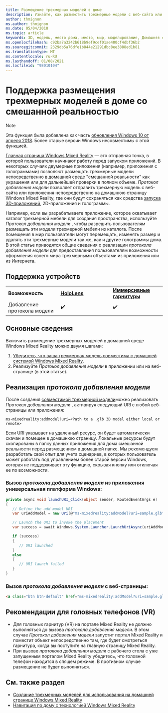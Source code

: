 ```yaml
---
title: Размещение трехмерных моделей в доме
description: Узнайте, как разместить трехмерные модели с веб-сайта или приложения на домашней странице Windows Mixed Reality.
author: thmignon
ms.author: thmignon
ms.date: 05/04/2018
ms.topic: article
keywords: 3D, модель, место дома, место, мир, моделирование, Домашняя страница смешанная, Интернет, приложение, гарнитура смешанной реальности, гарнитура Windows Mixed Reality, гарнитура виртуальной реальности
ms.openlocfilehash: c92ba7a3242b618b9ef9cef01ae400cf4dbf36b2
ms.sourcegitcommit: 2329db5a76dfe1b844e21291dbc8ee3888ed1b81
ms.translationtype: MT
ms.contentlocale: ru-RU
ms.lasthandoff: 01/08/2021
ms.locfileid: "98010104"
---
```

# <a name="enable-placement-of-3d-models-in-the-mixed-reality-home"></a>Поддержка размещения трехмерных моделей в доме со смешанной реальностью

> [!NOTE]
> Эта функция была добавлена как часть [обновления Windows 10 от апреля 2018](https://docs.microsoft.com/windows/mixed-reality/enthusiast-guide/release-notes-april-2018). Более старые версии Windows несовместимы с этой функцией.

[Главная страница Windows Mixed Reality](../discover/navigating-the-windows-mixed-reality-home.md) — это отправная точка, в которой пользователи начинают работу перед запуском приложений. В некоторых случаях двумерные приложения (например, приложения с голограммами) позволяют размещать трехмерные модели непосредственно в домашней среде "смешанной реальности" как украшения или для дальнейшей проверки в полном объеме. *Протокол добавления модели* позволяет отправить трехмерную модель с веб-сайта или приложения непосредственно на домашнюю страницу Windows Mixed Reality, где они будут сохраняться как средства [запуска 3D-приложений](3d-app-launcher-design-guidance.md), 2D-приложения и голограммы. 

Например, если вы разрабатываете приложение, которое охватывает каталог трехмерной мебели для создания пространства, используйте *Протокол добавления модели* , чтобы разрешить пользователям размещать эти модели трехмерной мебели из каталога. После помещения в мир пользователи могут перемещать, изменять размер и удалять эти трехмерные модели так же, как и другие голограммы дома. В этой статье приводятся общие сведения о реализации *протокола добавления модели* для предоставления пользователям возможности оформления своего мира трехмерными объектами из приложения или из Интернета.

## <a name="device-support"></a>Поддержка устройств

<table>
    <colgroup>
    <col width="33%" />
    <col width="33%" />
    <col width="33%" />
    </colgroup>
    <tr>
        <td><strong>Возможность</strong></td>
        <td><a href="../hololens-hardware-details.md"><strong>HoloLens</strong></a></td>
        <td><a href="../discover/immersive-headset-hardware-details.md"><strong>Иммерсивные гарнитуры</strong></a></td>
    </tr>
     <tr>
        <td>Добавление протокола модели</td>
        <td>✔️</td>
        <td>✔️</td>
    </tr>
</table>

## <a name="the-basics"></a>Основные сведения

Включить размещение трехмерных моделей в домашней среде Windows Mixed Reality можно двумя шагами:
1. [Убедитесь, что ваша трехмерная модель совместима с домашней системой Windows Mixed Reality](creating-3d-models-for-use-in-the-windows-mixed-reality-home.md).
2. Реализуйте *Протокол добавления модели* в приложении или на веб-странице (в этой статье).

## <a name="implementing-the-add-model-protocol"></a>Реализация *протокола добавления модели*

После создания [совместимой трехмерной модели](creating-3d-models-for-use-in-the-windows-mixed-reality-home.md)можно реализовать *Протокол добавления модели* , активируя следующий URI с любой веб-страницы или приложения:

```
ms-mixedreality:addmodel?uri=<Path to a .glb 3D model either local or remote>
```

Если URI указывает на удаленный ресурс, он будет автоматически скачан и помещен в домашнюю страницу. Локальные ресурсы будут скопированы в папку данных приложения для дома смешанной реальности перед размещением в домашней папке. Мы рекомендуем разработать свой опыт для учета сценариев, в которых пользователь может работать под управлением более старой версии Windows, которая не поддерживает эту функцию, скрывая кнопку или отключая ее по возможности. 

### <a name="invoking-the-add-model-protocol-from-a-universal-windows-platform-app"></a>Вызов *протокола добавления модели* из приложения универсальная платформа Windows:

```C#
private async void launchURI_Click(object sender, RoutedEventArgs e)
{
   // Define the add model URI
   var uriAddModel = new Uri(@"ms-mixedreality:addModel?uri=sample.glb");

   // Launch the URI to invoke the placement
   var success = await Windows.System.Launcher.LaunchUriAsync(uriAddModel);

   if (success)
   {
      // URI launched
   }
   else
   {
      // URI launch failed
   }
}
```

### <a name="invoking-the-add-model-protocol-from-a-webpage"></a>Вызов *протокола добавления модели* с веб-страницы:

```html
<a class="btn btn-default" href="ms-mixedreality:addModel?uri=sample.glb"> Place 3D Model </a>
```

## <a name="considerations-for-immersive-vr-headsets"></a>Рекомендации для головных телефонов (VR)

* Для головных гарнитур (VR) на портале Mixed Reality не должно выполняться до вызова *протокола добавления модели*. В этом случае *Протокол добавления модели* запустит портал Mixed Reality и поместит объект непосредственно там, где будет смотреться гарнитура, когда вы поступите на главную страницу Mixed Reality. 
* При вызове *протокола добавления модели* с рабочего стола с уже запущенным порталом Mixed Reality убедитесь, что головной телефон находится в спящем режиме. В противном случае размещение не будет выполняться. 

## <a name="see-also"></a>См. также раздел

* [Создание трехмерных моделей для использования на домашней странице Windows Mixed Reality](creating-3d-models-for-use-in-the-windows-mixed-reality-home.md)
* [Навигация по дому с технологией Windows Mixed Reality](../discover/navigating-the-windows-mixed-reality-home.md)
